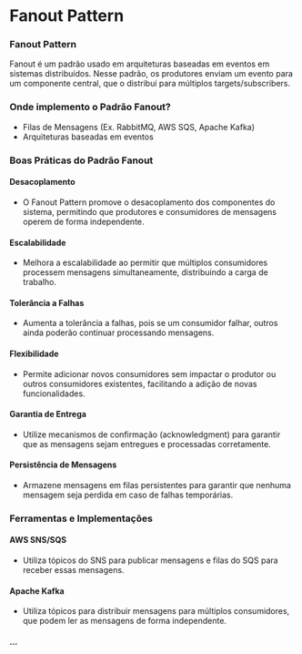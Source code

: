#  Fanout Pattern

### Fanout Pattern

Fanout é um padrão usado em arquiteturas baseadas em eventos em sistemas distribuídos. Nesse padrão, os produtores enviam um evento para um componente central, que o distribui para múltiplos targets/subscribers.

### Onde implemento o Padrão Fanout?
- Filas de Mensagens (Ex. RabbitMQ, AWS SQS, Apache Kafka)
- Arquiteturas baseadas em eventos

### Boas Práticas do Padrão Fanout

#### Desacoplamento
- O Fanout Pattern promove o desacoplamento dos componentes do sistema, permitindo que produtores e consumidores de mensagens operem de forma independente.

#### Escalabilidade
- Melhora a escalabilidade ao permitir que múltiplos consumidores processem mensagens simultaneamente, distribuindo a carga de trabalho.

#### Tolerância a Falhas
- Aumenta a tolerância a falhas, pois se um consumidor falhar, outros ainda poderão continuar processando mensagens.

#### Flexibilidade
- Permite adicionar novos consumidores sem impactar o produtor ou outros consumidores existentes, facilitando a adição de novas funcionalidades.

#### Garantia de Entrega
- Utilize mecanismos de confirmação (acknowledgment) para garantir que as mensagens sejam entregues e processadas corretamente.

#### Persistência de Mensagens
- Armazene mensagens em filas persistentes para garantir que nenhuma mensagem seja perdida em caso de falhas temporárias.

### Ferramentas e Implementações

#### AWS SNS/SQS
- Utiliza tópicos do SNS para publicar mensagens e filas do SQS para receber essas mensagens.

#### Apache Kafka
- Utiliza tópicos para distribuir mensagens para múltiplos consumidores, que podem ler as mensagens de forma independente.

#### ...